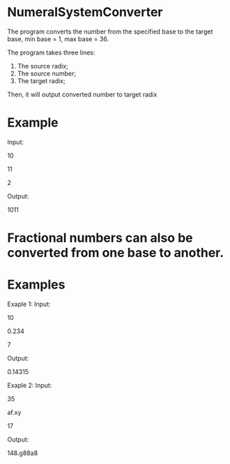 # NumeralSystemConverter
The program converts the number from the specified base to the target base, min base = 1, max base = 36.

The program takes three lines:

1. The source radix;
2. The source number;
3. The target radix;

Then, it will output converted number to target radix

# Example

Input:

10

11

2

Output:

1011


# Fractional numbers can also be converted from one base to another.

# Examples
Exaple 1:
Input:

10

0.234

7

Output:

0.14315

Exaple 2:
Input:

35

af.xy

17

Output:

148.g88a8
